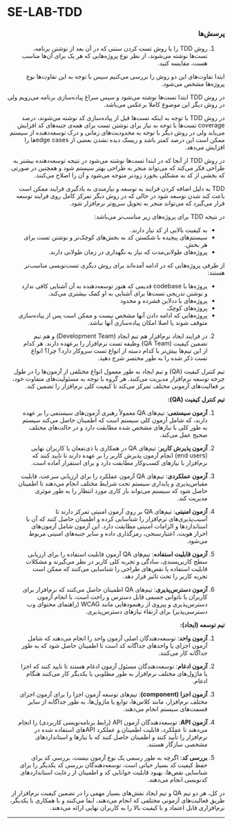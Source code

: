 # SE-LAB-TDD

<div dir="rtl">

### پرسش‌ها

1. روش TDD را با روش تست کردن سنتی که در آن بعد از نوشتن برنامه، تست‌ها نوشته می‌شوند، از نظر نوع پروژه‌هایی که هر یک برای آن‌ها مناسب هست، مقایسه کنید.

ابتدا تفاوت‌های این دو روش را بررسی می‌کنیم سپس با توجه به این تفاوت‌ها نوع پروژه‌ها مشخص می‌شود.

در روش TDD ابتدا تست‌ها نوشته می‌شود و سپس سراغ پیاده‌سازی برنامه می‌رویم ولی در روش دیگر این موضوع کاملا برعکس می‌باشد.

در روش TDD با توجه به اینکه تست‌ها قبل از پیاده‌سازی کد نوشته می‌شوند، درصد coverage تست‌ها با توجه به نیاز برای نوشتن تست برای همه‌ی جنبه‌های کد افزایش می‌یابد ولی در روش دیگر با توجه به محدودیت‌های زمانی و درک توسعه‌دهنده از سیستم ممکن است این درصد کمتر باشد و ریسک دیده نشدن بعضی از edge casesها را افزایش می‌دهد.

در روش TDD از آنجا که در ابندا تست‌ها نوشته می‌شود در نتیجه توسعه‌دهنده بیشتر به طراحی فکر می‌کند که می‌تواند منجر به طراحی بهتر سیستم شود و همچنین در صورتی که بخشی از کد به مشکلی بخورد زودتر متوجه می‌شود و آن را اصلاح می‌کنند.

TDD به دلیل اضافه کردن فرایند به توسعه و نیازمندی به یادگیری فرایند ممکن است باعث کند شدن توسعه شود در حالی که در روش دیگر تمرکز کامل روی فرایند توسعه قرار می‌گیرد که می‌تواند منجر به تحویل سریع‌تر نرم‌افزار شود.

در نتیجه TDD برای پروژه‌های زیر مناسب‌تر می‌باشد: 
- به کیفیت بالایی از کد نیاز دارند.
- سیستم‌های پیجیده با شکستن کد به بخش‌های کوچک‌تر و نوشتن تست برای هر بخش.
- پروژه‌های طولانی‌مدت که نیاز به نگهداری در زمان طولانی دارند.

از طرفی پروژه‌هایی که در ادامه آمده‌اند برای روش دیگری تست‌نویسی مناسب‌تر هستند:
- پروژه‌ها با codebase قدیمی که هنوز توسعه‌دهنده به آن آشنایی کافی ندارد و نوشتن تدریجی تست‌ها برای آشنایی به او کمک بیشتری می‌کند.
- پروژه‌های با ددلاین فشرده و محدود
- پروژه‌های کوچک
- پروژه‌هایی که ادامه دادن آنها مشخص نیست و ممکن است پس از پیاده‌سازی متوقف شوند یا اصلا امکان پیاده‌سازی آنها نباشد.



2. در فرایند ایجاد نرم‌افزار هم تیم ایجاد (Development Team) و هم تیم تضمین کیفیت (QA Team) وظیفه تست نرم‌افزار را برعهده دارند. هر کدام از این تیم‌ها بیش‌تر با کدام دسته از انواع تست سروکار دارد؟ چرا؟ انواع تست ذکر شده را به طور مختصر شرح دهید.

تیم کنترل کیفیت (QA) و تیم ایجاد به طور معمول انواع مختلفی از آزمون‌ها را در طول چرخه توسعه نرم‌افزار مدیریت می‌کنند. هر گروه با توجه به مسئولیت‌های متفاوت خود، بر فعالیت‌های آزمونی مختلف تمرکز می‌کند تا کیفیت کلی نرم‌افزار را تضمین کند.

**تیم کنترل کیفیت (QA):**

1. **آزمون سیستمی**: تیم‌های QA معمولاً رهبری آزمون‌های سیستمی را بر عهده دارند، که شامل آزمون کلی سیستم است که اطمینان حاصل می‌کند سیستم به طور کلی با نیازهای مشخص شده مطابقت دارد و در حالت‌های مختلف صحیح عمل می‌کند.

2. **آزمون پذیرش کاربر**: تیم‌های QA در همکاری با ذی‌نفعان یا کاربران نهایی (end users) انجام آزمون پذیرش کاربر را بر عهده دارند تا تایید کنند که نرم‌افزار با نیازهای کسب‌وکار مطابقت دارد و برای استقرار آماده است.

3. **آزمون عملکردی**: تیم‌های QA آزمون عملکرد را برای ارزیابی سرعت، قابلیت مقیاس‌پذیری و پایداری سیستم تحت شرایط مختلف انجام می‌دهند تا اطمینان حاصل شود که سیستم می‌تواند بار کاری‌ مورد انتظار را به طور موثری مدیریت کند.

4. **آزمون امنیتی**: تیم‌های QA بر روی آزمون امنیتی تمرکز دارند تا آسیب‌پذیری‌های نرم‌افزار را شناسایی کرده و اطمینان حاصل کنند که آن با استانداردها و الزامات امنیتی مطابقت دارد. این آزمون شامل آزمون‌های احراز هویت، اعتبارسنجی، رمزگذاری داده و سایر جنبه‌های امنیتی مربوط می‌شود.

6. **آزمون قابلیت استفاده**: تیم‌های QA آزمون قابلیت استفاده را برای ارزیابی سطح کاربرپسندی، سادگی و تجربه کلی کاربر در نظر می‌گیرند و مشکلات قابلیت استفاده یا نقص‌های طراحی را شناسایی می‌کنند که ممکن است تجربه کاربر را تحت تاثیر قرار دهد.

7. **آزمون دسترس‌پذیری**: تیم‌های QA اطمینان حاصل می‌کنند که نرم‌افزار برای کاربران با ناتوانی‌ جسمی قابل دسترس و راحت است، با انجام آزمون دسترس‌پذیری و پیروی از رهنمودهایی مانند WCAG (راهنمای محتوای وب دسترسی‌پذیر) برای ارتقاء نیازهای دسترس‌پذیری.

**تیم توسعه (ایجاد):**

1. **آزمون واحد**: توسعه‌دهندگان اصلی آزمون واحد را انجام می‌دهند که شامل آزمون اجزای یا واحدهای جداگانه کد است تا اطمینان حاصل شود که به طور جداگانه کار می‌کنند.

2. **آزمون ادغام**: توسعه‌دهندگان مسئول آزمون ادغام هستند تا تایید کنند که اجزا یا ماژول‌های مختلف نرم‌افزار به طور مطلوبی با یکدیگر کار می‌کنند هنگام ادغام.

3. **آزمون اجزا (component)**: تیم‌های توسعه آزمون اجزا را برای آزمون اجزای مختلف نرم‌افزار، مانند کلاس‌ها، توابع یا ماژول‌ها، به طور جداگانه از سایر قسمت‌های سیستم انجام می‌دهند.

4. **آزمون API**: توسعه‌دهندگان آزمون API (رابط برنامه‌نویسی کاربردی) را انجام می‌دهند تا عملکرد، قابلیت اطمینان و عملکرد API‌های استفاده شده در نرم‌افزار را تأیید کنند و اطمینان حاصل کنند که با نیازها و استانداردهای مشخصی سازگار هستند.

5. **بررسی کد**: اگرچه به طور رسمی یک نوع آزمون نیست، بررسی کد برای حفظ کیفیت کد بسیار حیاتی است. توسعه‌دهندگان بررسی کد یکدیگر را برای شناسایی نقص‌ها، بهبود قابلیت خوانایی کد و اطمینان از رعایت استانداردهای کدنویسی انجام می‌دهند.

در کل، هر دو تیم QA و تیم ایجاد نقش‌های بسیار مهمی را در تضمین کیفیت نرم‌افزار از طریق فعالیت‌های آزمونی مختلفی که انجام می‌دهند، ایفا می‌کنند و با همکاری با یکدیگر، نرم‌افزاری قابل اعتماد و با کیفیت بالا را به کاربران نهایی ارائه می‌دهند.

---

</div>
